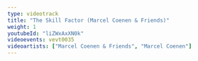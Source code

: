 ```yaml
---
type: videotrack
title: "The Skill Factor (Marcel Coenen & Friends)"
weight: 1
youtubeId: "liZWxAxXN0k"
videoevents: vevt0035
videoartists: ["Marcel Coenen & Friends", "Marcel Coenen"]
---
```


